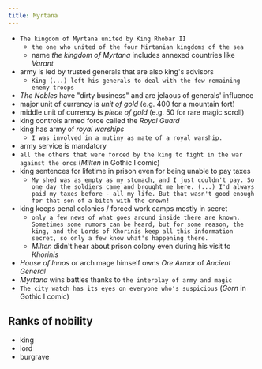 ```yaml
---
title: Myrtana
---
```


- `The kingdom of Myrtana united by King Rhobar II`
  - `the one who united of the four Mirtanian kingdoms of the sea`
  - name _the kingdom of Myrtana_ includes annexed countries like _Varant_
- army is led by trusted generals that are also king's advisors
  - `King (...) left his generals to deal with the few remaining enemy troops`
- _The Nobles_ have "dirty business" and are jelaous of generals' influence
- major unit of currency is _unit of gold_ (e.g. 400 for a mountain fort)
- middle unit of currency is _piece of gold_ (e.g. 50 for rare magic scroll)
- king controls armed force called the _Royal Guard_
- king has army of _royal warships_
  - `I was involved in a mutiny as mate of a royal warship.`
- army service is mandatory
 - `all the others that were forced by the king to fight in the war against the orcs` (_Milten_ in Gothic I comic)
- king sentences for lifetime in prison even for being unable to pay taxes
  - `My shed was as empty as my stomach, and I just couldn't pay. So one day the soldiers came and brought me here. (...) I'd always paid my taxes before - all my life. But that wasn't good enough for that son of a bitch with the crown!`
- king keeps penal colonies / forced work camps mostly in secret
  - `only a few news of what goes around inside there are known. Sometimes some rumors can be heard, but for some reason, the king, and the Lords of Khorinis keep all this information secret, so only a few know what's happening there.`
  - _Milten_ didn't hear about prison colony even during his visit to _Khorinis_
- _House of Innos_ or arch mage himself owns _Ore Armor_ of _Ancient General_
- _Myrtana_ wins battles thanks to `the interplay of army and magic`
- `The city watch has its eyes on everyone who's suspicious` (_Gorn_ in Gothic I comic)

## Ranks of nobility
- king
- lord
- burgrave
